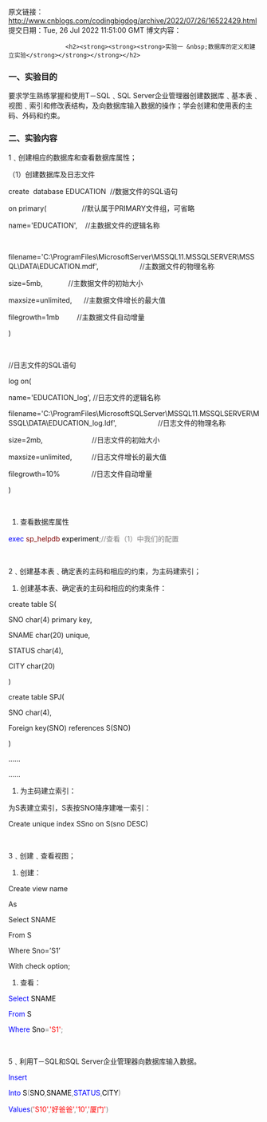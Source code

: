 原文链接：http://www.cnblogs.com/codingbigdog/archive/2022/07/26/16522429.html
提交日期：Tue, 26 Jul 2022 11:51:00 GMT
博文内容：

                    <h2><strong><strong><strong>实验一 &nbsp;数据库的定义和建立实验</strong></strong></strong></h2> 
<h3><strong><strong><strong>一、实验目的</strong></strong></strong></h3> 
<p style="margin-left:0pt;">要求学生熟练掌握和使用T－SQL﹑SQL Server企业管理器创建数据库﹑基本表﹑视图﹑索引和修改表结构，及向数据库输入数据的操作；学会创建和使用表的主码、外码和约束。</p> 
<h3><strong><strong><strong>二、实验内容</strong></strong></strong></h3> 
<p style="margin-left:0pt;">1﹑创建相应的数据库和查看数据库属性；</p> 
<p style="margin-left:0pt;">（1）创建数据库及日志文件</p> 
<p style="margin-left:0pt;">create&nbsp; database EDUCATION&nbsp;&nbsp;//数据文件的SQL语句</p> 
<p style="margin-left:0pt;">on primary(&nbsp;&nbsp;&nbsp;&nbsp;&nbsp;&nbsp;&nbsp;&nbsp;&nbsp;&nbsp;&nbsp;&nbsp;&nbsp;&nbsp;&nbsp;&nbsp;&nbsp; //默认属于PRIMARY文件组，可省略</p> 
<p style="margin-left:0pt;">name='EDUCATION',&nbsp;&nbsp;&nbsp; //主数据文件的逻辑名称</p> 
<p style="margin-left:0pt;">&nbsp;</p> 
<p style="margin-left:0pt;">filename='C:\ProgramFiles\MicrosoftServer\MSSQL11.MSSQLSERVER\MSSQL\DATA\EDUCATION.mdf', &nbsp; &nbsp; &nbsp; &nbsp; &nbsp; &nbsp; &nbsp; &nbsp; &nbsp; &nbsp; //主数据文件的物理名称</p> 
<p style="margin-left:0pt;">size=5mb,&nbsp;&nbsp;&nbsp;&nbsp;&nbsp;&nbsp;&nbsp;&nbsp;&nbsp;&nbsp;&nbsp;&nbsp;&nbsp;//主数据文件的初始大小</p> 
<p style="margin-left:0pt;">maxsize=unlimited,&nbsp;&nbsp;&nbsp;&nbsp;&nbsp; //主数据文件增长的最大值</p> 
<p style="margin-left:0pt;">filegrowth=1mb&nbsp;&nbsp;&nbsp;&nbsp;&nbsp;&nbsp;&nbsp;&nbsp; //主数据文件自动增量</p> 
<p style="margin-left:0pt;">)</p> 
<p style="margin-left:0pt;">&nbsp;</p> 
<p style="margin-left:0pt;">//日志文件的SQL语句</p> 
<p style="margin-left:0pt;">log on(</p> 
<p style="margin-left:0pt;">name='EDUCATION_log', //日志文件的逻辑名称</p> 
<p style="margin-left:0pt;">filename='C:\ProgramFiles\MicrosoftSQLServer\MSSQL11.MSSQLSERVER\MSSQL\DATA\EDUCATION_log.ldf', &nbsp; &nbsp; &nbsp; &nbsp; &nbsp; &nbsp; &nbsp; &nbsp; &nbsp; &nbsp; //日志文件的物理名称</p> 
<p style="margin-left:0pt;">size=2mb,&nbsp;&nbsp;&nbsp;&nbsp;&nbsp;&nbsp;&nbsp;&nbsp;&nbsp;&nbsp;&nbsp;&nbsp;&nbsp;&nbsp;&nbsp;&nbsp;&nbsp;&nbsp;&nbsp;&nbsp;&nbsp;&nbsp;&nbsp;&nbsp; //日志文件的初始大小</p> 
<p style="margin-left:0pt;">maxsize=unlimited,&nbsp;&nbsp;&nbsp;&nbsp;&nbsp;&nbsp;&nbsp;&nbsp;&nbsp; //日志文件增长的最大值</p> 
<p style="margin-left:0pt;">filegrowth=10%&nbsp;&nbsp;&nbsp;&nbsp;&nbsp;&nbsp;&nbsp;&nbsp;&nbsp;&nbsp;&nbsp;&nbsp;&nbsp;&nbsp;&nbsp; //日志文件自动增量</p> 
<p style="margin-left:0pt;">)</p> 
<p style="margin-left:0pt;">&nbsp;</p> 
<ol><li>查看数据库属性</li></ol>
<p style="margin-left:0pt;"><span style="color:#0000ff;">exec</span>&nbsp;<span style="color:#800000;">sp_helpdb</span>&nbsp;<span style="color:#000000;">experiment</span><span style="color:#808080;">;</span><span style="color:#808080;">//查看（1）中我们的配置</span></p> 
<p style="margin-left:0pt;">&nbsp;</p> 
<p style="margin-left:0pt;">2﹑创建基本表﹑确定表的主码和相应的约束，为主码建索引；</p> 
<ol><li>创建基本表、确定表的主码和相应的约束条件：</li></ol>
<p style="margin-left:0pt;">create table S(</p> 
<p style="margin-left:0pt;">SNO char(4) primary key,</p> 
<p style="margin-left:0pt;">SNAME char(20) unique,</p> 
<p style="margin-left:0pt;">STATUS char(4),</p> 
<p style="margin-left:0pt;">CITY char(20)</p> 
<p style="margin-left:0pt;">)</p> 
<p style="margin-left:0pt;">create table SPJ(</p> 
<p style="margin-left:0pt;">SNO char(4),</p> 
<p style="margin-left:0pt;">Foreign key(SNO) references S(SNO)</p> 
<p style="margin-left:0pt;">)</p> 
<p style="margin-left:0pt;">……</p> 
<p style="margin-left:0pt;">……</p> 
<ol><li>为主码建立索引：</li></ol>
<p style="margin-left:0pt;">为S表建立索引，S表按SNO降序建唯一索引：</p> 
<p style="margin-left:0pt;">Create unique index SSno on S(sno DESC)</p> 
<p style="margin-left:0pt;">&nbsp;</p> 
<p style="margin-left:0pt;">3﹑创建﹑查看视图；</p> 
<ol><li>创建：</li></ol>
<p style="margin-left:0pt;">Create view name</p> 
<p style="margin-left:0pt;">As</p> 
<p style="margin-left:0pt;">Select SNAME</p> 
<p style="margin-left:0pt;">From S</p> 
<p style="margin-left:0pt;">Where Sno=’S1’</p> 
<p style="margin-left:0pt;">With check option;</p> 
<ol><li>查看：</li></ol>
<p style="margin-left:0pt;"><span style="color:#0000ff;">Select</span><span style="color:#000000;">&nbsp;SNAME</span></p> 
<p style="margin-left:0pt;"><span style="color:#0000ff;">From</span><span style="color:#000000;">&nbsp;S</span></p> 
<p style="margin-left:0pt;"><span style="color:#0000ff;">Where</span><span style="color:#000000;">&nbsp;Sno</span><span style="color:#808080;">=</span><span style="color:#ff0000;">'S1'</span><span style="color:#808080;">;</span></p> 
<p style="margin-left:0pt;">&nbsp;</p> 
<p style="margin-left:0pt;">5﹑利用T－SQL和SQL Server企业管理器向数据库输入数据。</p> 
<p style="margin-left:0pt;"><span style="color:#0000ff;">Insert</span></p> 
<p style="margin-left:0pt;"><span style="color:#0000ff;">Into</span><span style="color:#000000;">&nbsp;S</span><span style="color:#808080;">(</span><span style="color:#000000;">SNO</span><span style="color:#808080;">,</span><span style="color:#000000;">SNAME</span><span style="color:#808080;">,</span><span style="color:#0000ff;">STATUS</span><span style="color:#808080;">,</span><span style="color:#000000;">CITY</span><span style="color:#808080;">)</span></p> 
<p style="margin-left:0pt;"><span style="color:#0000ff;">Values</span><span style="color:#808080;">(</span><span style="color:#ff0000;">'S10'</span><span style="color:#808080;">,</span><span style="color:#ff0000;">'好爸爸'</span><span style="color:#808080;">,</span><span style="color:#ff0000;">'10'</span><span style="color:#808080;">,</span><span style="color:#ff0000;">'厦门'</span><span style="color:#808080;">)</span></p>
                
